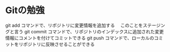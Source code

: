 # Gitの勉強

git add コマンドで、リポジトリに変更情報を追加する
　このことをステージングと言う
git commit コマンドで、リポジトリのインデックスに追加された変更情報にコメントを付けてコミットできる
git push コマンドで、ローカルのコミットをリポジトリに反映させることができる

